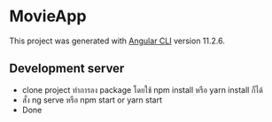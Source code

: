 # MovieApp

This project was generated with [Angular CLI](https://github.com/angular/angular-cli) version 11.2.6.

## Development server

- clone project ทำการลง package โดยใช้ npm install หรือ yarn install ก็ได้
- สั่ง ng serve หรือ npm start or yarn start
- Done
